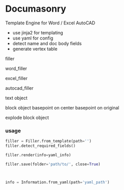 ﻿





# Documasonry

Template Engine for Word / Excel AutoCAD

- use jinja2 for templating
- use yaml for config
- detect name and doc body fields
- generate vertex table







filler



word_filler

excel_filler

autocad_filler

  text object

  block object basepoint on center basepoint on original

  explode block object



### usage

``` python
filler = Filler.from_template(path='')
filler.detect_required_fields()

filler.render(info=yaml_info)

filler.save(folder='path/to/', close=True)



info = Information.from_yaml(path='yaml_path')


```